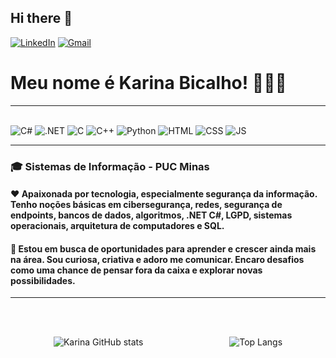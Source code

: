 ## Hi there 👋

[![LinkedIn](https://img.shields.io/badge/LinkedIn-0077B5?style=for-the-badge&logo=linkedin&logoColor=white)](https://www.linkedin.com/in/karinabicalho/)
[![Gmail](https://img.shields.io/badge/Gmail-D14836?style=for-the-badge&logo=gmail&logoColor=white)](mailto:contatokarinabicalho@gmail.com)


# Meu nome é Karina Bicalho! 👩‍💻👋
---

<div style="display: inline_block"><br/>
<img align=" center" alt="C#" src = "https://img.shields.io/badge/C%23-239120?style=for-the-badge&logo=c-sharp&logoColor=white">
<img align=" center" alt=".NET" src = "https://img.shields.io/badge/.NET-5C2D91?style=for-the-badge&logo=.net&logoColor=white">
<img align=" center" alt="C" src = "https://img.shields.io/badge/C-00599C?style=for-the-badge&logo=c&logoColor=white">
<img align=" center" alt="C++" src = "https://img.shields.io/badge/C%2B%2B-00599C?style=for-the-badge&logo=c%2B%2B&logoColor=white">
<img align=" center" alt="Python" src = "https://img.shields.io/badge/Python-14354C?style=for-the-badge&logo=python&logoColor=white">
<img align=" center" alt="HTML" src = "https://img.shields.io/badge/HTML-239120?style=for-the-badge&logo=html5&logoColor=white">
<img align=" center" alt="CSS" src = "https://img.shields.io/badge/CSS-239120?&style=for-the-badge&logo=css3&logoColor=white">
<img align=" center" alt="JS" src = "https://img.shields.io/badge/JavaScript-F7DF1E?style=for-the-badge&logo=javascript&logoColor=black">
</div>


---

### 🎓 Sistemas de Informação - PUC Minas
#### ❤️ Apaixonada por tecnologia, especialmente segurança da informação. Tenho noções básicas em cibersegurança, redes, segurança de endpoints, bancos de dados, algoritmos, .NET C#, LGPD, sistemas operacionais, arquitetura de computadores e SQL. 

#### 🚀 Estou em busca de oportunidades para aprender e crescer ainda mais na área. Sou curiosa, criativa e adoro me comunicar. Encaro desafios como uma chance de pensar fora da caixa e explorar novas possibilidades.

---
<br>
</br>

<div style="display: flex; justify-content: space-around;">

![Karina GitHub stats](https://github-readme-stats.vercel.app/api?username=karinabicalho&show_icons=true&theme=merko)

![Top Langs](https://github-readme-stats.vercel.app/api/top-langs/?username=karinabicalho&hide_progress=false)

</div>

